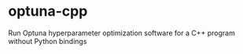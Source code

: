 # optuna-cpp
Run Optuna hyperparameter optimization software for a C++ program without Python bindings
